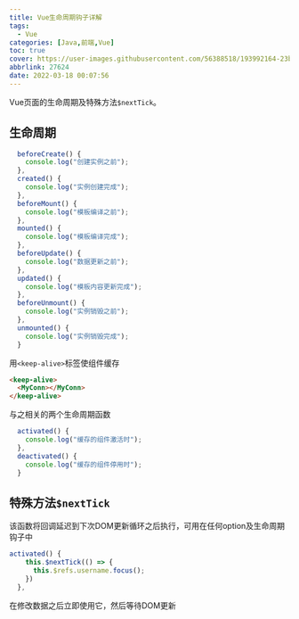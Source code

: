 ```yaml
---
title: Vue生命周期钩子详解
tags:
  - Vue
categories: [Java,前端,Vue]
toc: true
cover: https://user-images.githubusercontent.com/56388518/193992164-23bf98cc-5c31-4a37-a916-0121cf40b31e.png
abbrlink: 27624
date: 2022-03-18 00:07:56
---
```


Vue页面的生命周期及特殊方法`$nextTick`。

<!--more-->

## 生命周期

```js
  beforeCreate() {
    console.log("创建实例之前");
  },
  created() {
    console.log("实例创建完成");
  },
  beforeMount() {
    console.log("模板编译之前");
  },
  mounted() {
    console.log("模板编译完成");
  },
  beforeUpdate() {
    console.log("数据更新之前");
  },
  updated() {
    console.log("模板内容更新完成");
  },
  beforeUnmount() {
    console.log("实例销毁之前");
  },
  unmounted() {
    console.log("实例销毁完成");
  }
```

用`<keep-alive>`标签使组件缓存

```html
<keep-alive>
  <MyConn></MyConn>
</keep-alive>
```

与之相关的两个生命周期函数

```js
  activated() {
    console.log("缓存的组件激活时");
  },
  deactivated() {
    console.log("缓存的组件停用时");
  }
```

## 特殊方法`$nextTick`

该函数将回调延迟到下次DOM更新循环之后执行，可用在任何option及生命周期钩子中

```js
activated() {   
    this.$nextTick(() => {
      this.$refs.username.focus();
    })
  },
```

在修改数据之后立即使用它，然后等待DOM更新

